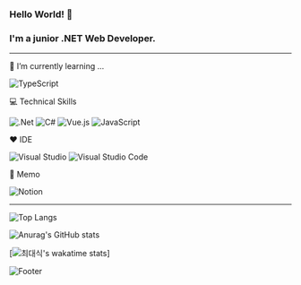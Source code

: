 ### Hello World! 🌱
### I'm a junior .NET Web Developer.

- - -

🔭 I’m currently learning ...

![TypeScript](https://img.shields.io/badge/typescript-%23007ACC.svg?style=for-the-badge&logo=typescript&logoColor=white)

:computer: Technical Skills

![.Net](https://img.shields.io/badge/.NET-5C2D91?style=for-the-badge&logo=.net&logoColor=white) ![C#](https://img.shields.io/badge/c%23-%23239120.svg?style=for-the-badge&logo=c-sharp&logoColor=white) ![Vue.js](https://img.shields.io/badge/vuejs-%2335495e.svg?style=for-the-badge&logo=vuedotjs&logoColor=%234FC08D) ![JavaScript](https://img.shields.io/badge/javascript-%23323330.svg?style=for-the-badge&logo=javascript&logoColor=%23F7DF1E)

:heart: IDE

![Visual Studio](https://img.shields.io/badge/Visual%20Studio-5C2D91.svg?style=for-the-badge&logo=visual-studio&logoColor=white) ![Visual Studio Code](https://img.shields.io/badge/Visual%20Studio%20Code-0078d7.svg?style=for-the-badge&logo=visual-studio-code&logoColor=white)

:book: Memo

![Notion](https://img.shields.io/badge/Notion-%23000000.svg?style=for-the-badge&logo=notion&logoColor=white)

- - -

![Top Langs](https://github-readme-stats.vercel.app/api/top-langs/?username=cds9046&exclude_repo=vuero,adsoft,CMPS_Client&layout=compact&hide=css,scss,java&theme=github_dark) 

![Anurag's GitHub stats](https://github-readme-stats.vercel.app/api?username=cds9046&show_icons=true&theme=github_dark)

[![최대식's wakatime stats](https://github-readme-stats.vercel.app/api/wakatime?username=cds9046)]

![Footer](https://capsule-render.vercel.app/api?type=waving&color=0affb1&height=200&section=footer)


<!--
**cds9046/cds9046** is a ✨ _special_ ✨ repository because its `README.md` (this file) appears on your GitHub profile.

Here are some ideas to get you started:

- 🔭 I’m currently working on ...
- 🌱 I’m currently learning ...
- 👯 I’m looking to collaborate on ...
- 🤔 I’m looking for help with ...
- 💬 Ask me about ...
- 📫 How to reach me: ...
- 😄 Pronouns: ...
- ⚡ Fun fact: ...
-->
